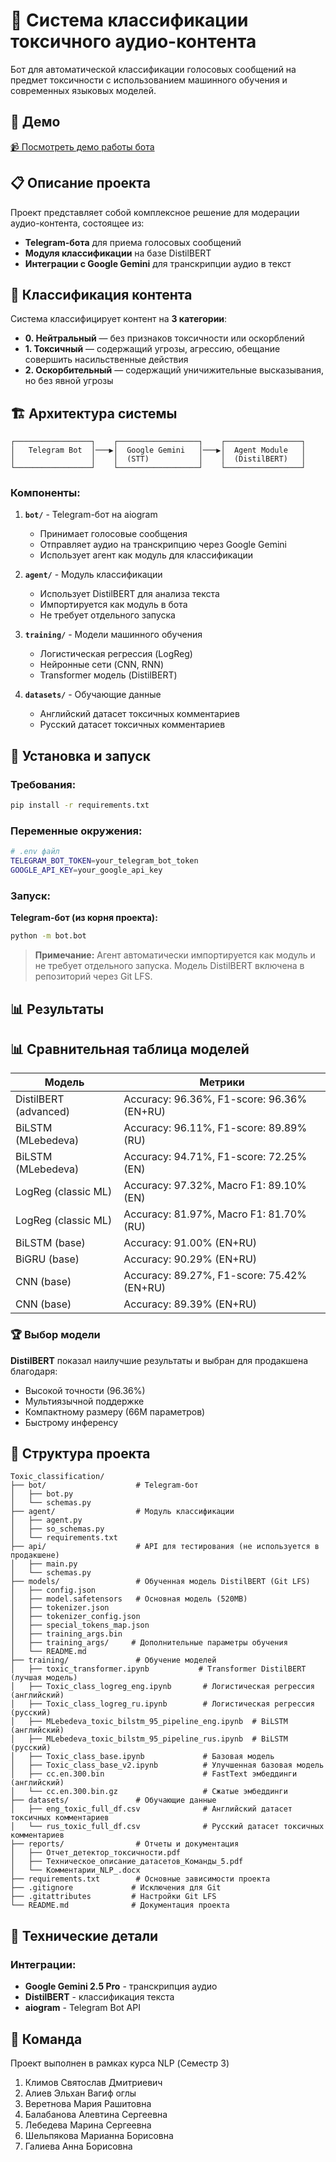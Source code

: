 # 🤖 Система классификации токсичного аудио-контента

Бот для автоматической классификации голосовых сообщений на предмет токсичности с использованием машинного обучения и современных языковых моделей.

## 🎥 Демо

[📹 Посмотреть демо работы бота](https://drive.google.com/file/d/1wKuYMB56sTEMYNen2od8fVtglyJEcBlJ/view?usp=drive_link)

## 📋 Описание проекта

Проект представляет собой комплексное решение для модерации аудио-контента, состоящее из:
- **Telegram-бота** для приема голосовых сообщений
- **Модуля классификации** на базе DistilBERT
- **Интеграции с Google Gemini** для транскрипции аудио в текст

## 🎯 Классификация контента

Система классифицирует контент на **3 категории**:
- **0. Нейтральный** — без признаков токсичности или оскорблений
- **1. Токсичный** — содержащий угрозы, агрессию, обещание совершить насильственные действия
- **2. Оскорбительный** — содержащий уничижительные высказывания, но без явной угрозы

## 🏗️ Архитектура системы

```
┌─────────────────┐    ┌──────────────────┐    ┌─────────────────┐
│   Telegram Bot  │───▶│  Google Gemini   │───▶│  Agent Module   │
│                 │    │  (STT)           │    │  (DistilBERT)   │
└─────────────────┘    └──────────────────┘    └─────────────────┘
```

### Компоненты:

1. **`bot/`** - Telegram-бот на aiogram
   - Принимает голосовые сообщения
   - Отправляет аудио на транскрипцию через Google Gemini
   - Использует агент как модуль для классификации

2. **`agent/`** - Модуль классификации
   - Использует DistilBERT для анализа текста
   - Импортируется как модуль в бота
   - Не требует отдельного запуска

3. **`training/`** - Модели машинного обучения
   - Логистическая регрессия (LogReg)
   - Нейронные сети (CNN, RNN)
   - Transformer модель (DistilBERT)

4. **`datasets/`** - Обучающие данные
   - Английский датасет токсичных комментариев
   - Русский датасет токсичных комментариев


## 🚀 Установка и запуск

### Требования:
```bash
pip install -r requirements.txt
```

### Переменные окружения:
```bash
# .env файл
TELEGRAM_BOT_TOKEN=your_telegram_bot_token
GOOGLE_API_KEY=your_google_api_key
```

### Запуск:

**Telegram-бот (из корня проекта):**
```bash
python -m bot.bot
```

> **Примечание:** Агент автоматически импортируется как модуль и не требует отдельного запуска. Модель DistilBERT включена в репозиторий через Git LFS.

## 📊 Результаты

## 📊 Сравнительная таблица моделей

| Модель                | Метрики                                         |
|-----------------------|-------------------------------------------------|
| DistilBERT (advanced) | Accuracy: 96.36%, F1-score: 96.36% (EN+RU)      |
| BiLSTM (MLebedeva)    | Accuracy: 96.11%, F1-score: 89.89% (RU)         |
| BiLSTM (MLebedeva)    | Accuracy: 94.71%, F1-score: 72.25% (EN)         |
| LogReg (classic ML)   | Accuracy: 97.32%, Macro F1: 89.10%   (EN)       |
| LogReg (classic ML)   | Accuracy: 81.97%, Macro F1: 81.70%   (RU)       |
| BiLSTM (base)         | Accuracy: 91.00% (EN+RU)                        |
| BiGRU (base)          | Accuracy: 90.29% (EN+RU)                        |
| CNN (base)            | Accuracy: 89.27%, F1-score: 75.42% (EN+RU)      |
| CNN (base)            | Accuracy: 89.39% (EN+RU)                        |

### 🏆 Выбор модели
**DistilBERT** показал наилучшие результаты и выбран для продакшена благодаря:
- Высокой точности (96.36%)
- Мультиязычной поддержке
- Компактному размеру (66M параметров)
- Быстрому инференсу


## 📁 Структура проекта

```
Toxic_classification/
├── bot/                    # Telegram-бот
│   ├── bot.py
│   └── schemas.py
├── agent/                  # Модуль классификации
│   ├── agent.py
│   ├── so_schemas.py
│   └── requirements.txt
├── api/                    # API для тестирования (не используется в продакшене)
│   ├── main.py
│   └── schemas.py
├── models/                 # Обученная модель DistilBERT (Git LFS)
│   ├── config.json
│   ├── model.safetensors   # Основная модель (520MB)
│   ├── tokenizer.json
│   ├── tokenizer_config.json
│   ├── special_tokens_map.json
│   ├── training_args.bin
│   ├── training_args/     # Дополнительные параметры обучения
│   └── README.md
├── training/               # Обучение моделей
│   ├── toxic_transformer.ipynb           # Transformer DistilBERT (лучшая модель)
│   ├── Toxic_class_logreg_eng.ipynb       # Логистическая регрессия (английский)
│   ├── Toxic_class_logreg_ru.ipynb        # Логистическая регрессия (русский)
│   ├── MLebedeva_toxic_bilstm_95_pipeline_eng.ipynb  # BiLSTM (английский)
│   ├── MLebedeva_toxic_bilstm_95_pipeline_rus.ipynb  # BiLSTM (русский)
│   ├── Toxic_class_base.ipynb             # Базовая модель
│   ├── Toxic_class_base_v2.ipynb          # Улучшенная базовая модель
│   ├── cc.en.300.bin                      # FastText эмбеддинги (английский)
│   └── cc.en.300.bin.gz                   # Сжатые эмбеддинги
├── datasets/               # Обучающие данные
│   ├── eng_toxic_full_df.csv              # Английский датасет токсичных комментариев
│   └── rus_toxic_full_df.csv              # Русский датасет токсичных комментариев
├── reports/                # Отчеты и документация
│   ├── Отчет_детектор_токсичности.pdf
│   ├── Техническое_описание_датасетов_Команды_5.pdf
│   └── Комментарии_NLP_.docx
├── requirements.txt        # Основные зависимости проекта
├── .gitignore             # Исключения для Git
├── .gitattributes         # Настройки Git LFS
└── README.md              # Документация проекта
```

## 🔧 Технические детали

### Интеграции:
- **Google Gemini 2.5 Pro** - транскрипция аудио
- **DistilBERT** - классификация текста
- **aiogram** - Telegram Bot API


## 👥 Команда

Проект выполнен в рамках курса NLP (Семестр 3)
1. Климов Святослав Дмитриевич
2. Алиев Эльхан Вагиф оглы
3. Веретнова Мария Рашитовна
4. Балабанова Алевтина Сергеевна
5. Лебедева Марина Сергеевна
6. Шельпякова Марианна Борисовна
7. Галиева Анна Борисовна

